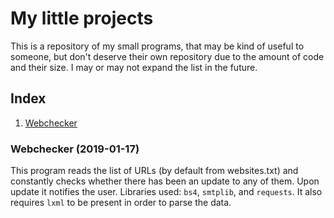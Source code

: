 # My little projects
This is a repository of my small programs, that may be kind of useful to someone, but don't deserve their own repository due to the amount of code and their size.
I may or may not expand the list in the future.
## Index
1. [Webchecker](#WEBCHECKER)

<a name="WEBCHECKER"><h3>Webchecker (2019-01-17)</h3></a>
This program reads the list of URLs (by default from websites.txt) and constantly checks whether there has been an update to any of them. Upon update it notifies the user.
Libraries used: `bs4`, `smtplib`, and `requests`. It also requires `lxml` to be present in order to parse the data.

